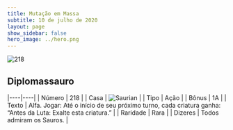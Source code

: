 ```yaml
---
title: Mutação em Massa
subtitle: 10 de julho de 2020
layout: page
show_sidebar: false
hero_image: ../hero.png
---
```


![218](https://cdn.keyforgegame.com/media/card_front/pt/479_218_J5PPHW5R73CJ_pt.png)

## Diplomassauro

|----|----|
| Número | 218 |
| Casa | ![Saurian](https://archonarcana.com/images/thumb/9/9e/Saurian_P.png/22px-Saurian_P.png "Sauro") |
| Tipo | Ação |
| Bônus | 1A |
| Texto | Alfa.  Jogar: Até o início de seu próximo turno, cada criatura ganha: “Antes da Luta: Exalte esta criatura.” |
| Raridade | Rara |
| Dizeres | Todos admiram os Sauros. |

